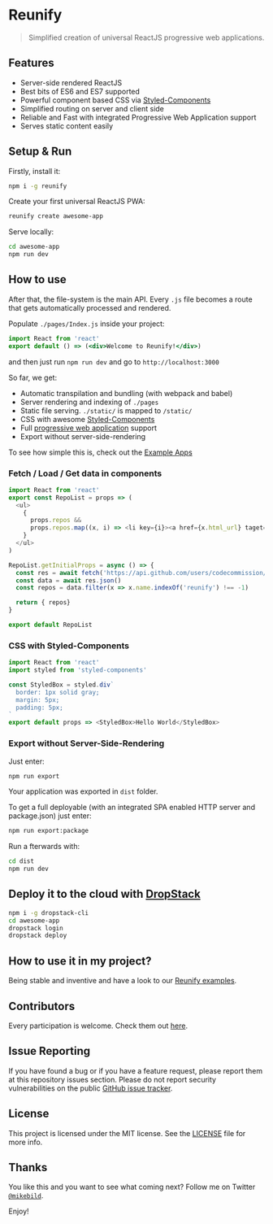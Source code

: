 # Reunify

> Simplified creation of universal ReactJS progressive web applications.

## Features

* Server-side rendered ReactJS
* Best bits of ES6 and ES7 supported
* Powerful component based CSS via [Styled-Components](https://www.styled-components.com/)
* Simplified routing on server and client side
* Reliable and Fast with integrated Progressive Web Application support
* Serves static content easily

## Setup & Run

Firstly, install it:

```bash
npm i -g reunify
```

Create your first universal ReactJS PWA:

```bash
reunify create awesome-app
```

Serve locally:

```bash
cd awesome-app
npm run dev
```

## How to use

After that, the file-system is the main API. Every `.js` file becomes a route that gets automatically processed and rendered.

Populate `./pages/Index.js` inside your project:

```jsx
import React from 'react'
export default () => (<div>Welcome to Reunify!</div>)
```

and then just run `npm run dev` and go to `http://localhost:3000`

So far, we get:

* Automatic transpilation and bundling (with webpack and babel)
* Server rendering and indexing of `./pages`
* Static file serving. `./static/` is mapped to `/static/`
* CSS with awesome [Styled-Components](https://github.com/styled-components/styled-components)
* Full [progressive web application](https://developers.google.com/web/progressive-web-apps/) support
* Export without server-side-rendering

To see how simple this is, check out the [Example Apps](https://github.com/CodeCommission/reunify-examples)

### Fetch / Load / Get data in components

```javascript
import React from 'react'
export const RepoList = props => (
  <ul>
    {
      props.repos &&
      props.repos.map((x, i) => <li key={i}><a href={x.html_url} taget="_blank">{x.name}</a></li>)
    }
  </ul>
)

RepoList.getInitialProps = async () => {
  const res = await fetch('https://api.github.com/users/codecommission/repos')
  const data = await res.json()
  const repos = data.filter(x => x.name.indexOf('reunify') !== -1)

  return { repos}
}

export default RepoList
```

### CSS with Styled-Components

```javascript
import React from 'react'
import styled from 'styled-components'

const StyledBox = styled.div`
  border: 1px solid gray;
  margin: 5px;
  padding: 5px;
`
export default props => <StyledBox>Hello World</StyledBox>
```

### Export without Server-Side-Rendering

Just enter:

```bash
npm run export
```

Your application was exported in `dist` folder.

To get a full deployable (with an integrated SPA enabled HTTP server and package.json) just enter:

```bash
npm run export:package
```

Run a fterwards with:

```bash
cd dist
npm run dev
```

## Deploy it to the cloud with [DropStack](https://dropstack.run)

```bash
npm i -g dropstack-cli
cd awesome-app
dropstack login
dropstack deploy
```

## How to use it in my project?

Being stable and inventive and have a look to our [Reunify examples](https://github.com/codecommission/reunify-examples).

## Contributors

Every participation is welcome. Check them out [here](https://github.com/codecommission/reunify/graphs/contributors).

## Issue Reporting

If you have found a bug or if you have a feature request, please report them at this repository issues section. Please do not report security vulnerabilities on the public [GitHub issue tracker](https://github.com/codecommission/reunify/issues).

## License

This project is licensed under the MIT license. See the [LICENSE](LICENSE) file for more info.

## Thanks

You like this and you want to see what coming next? Follow me on Twitter [`@mikebild`](https://twitter.com/mikebild).

Enjoy!
